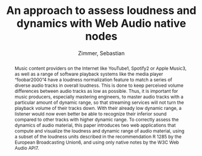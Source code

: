 --- 
  title: "An approach to assess loudness and dynamics with Web Audio native nodes" 
  abstract: "Music content providers on the Internet like YouTube1, Spotify2 or Apple Music3, as well as a range of software playback systems like the media player “foobar2000”4 have a loudness normalization feature to match a series of diverse audio tracks in overall loudness. This is done to keep perceived volume differences between audio tracks as low as possible. Thus, it is important for music producers, especially mastering engineers, to master audio tracks with a particular amount of dynamic range, so that streaming services will not turn the playback volume of their tracks down. With their already low dynamic range, a listener would now even better be able to recognize their inferior sound compared to other tracks with higher dynamic range. To correctly assess the dynamics of audio material, this paper introduces two web applications that compute and visualize the loudness and dynamic range of audio material, using a subset of the loudness units described in the recommendation R 1285 by the European Broadcasting Union6, and using only native notes by the W3C Web Audio API7." 
  address: "London" 
  author: "Zimmer, Sebastian" 
  booktitle: "Proceedings of the International Web Audio Conference" 
  editor: "Thalmann, Florian and Ewert, Sebastian" 
  month: "Proceedings of the International Web Audio Conference"
  pages: "" 
  publisher: "Queen Mary University of London" 
  series: "WAC '17"
  type: "Talk"  
  year: "2017" 
  id: "2017_EA_73" 
  tags: year2017 
  pdflink: /_data/papers/pdf/2017/2017_73.pdf
  ISSN: Can't find it!
---